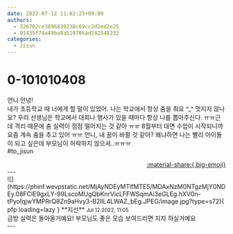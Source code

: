 ```yaml
---
date: 2022-07-12 11:02:23+09:00
authors:
  - 326702ce3896839238c69cc2d2ed2e25
  - 01435f74a49ba8a519705ad242348232
categories:
  - Jisun
---
```


# 0-101010408

<div class="post-container" markdown="1">
<div class="content-container md-sidebar__scrollwrap" markdown="1">

언니  안녕!<br>내가 초등학교 때 너에게 할 말이 있었어. 나는 학교에서 항상 춤을 춰요 ^_^ 멋지지 않나요? 우리 선생님은 학교에서 대회나 행사가 있을 때마다 항상 나를 뽑아주신다. ㅠㅠ근데 격리 때문에 춤 실력이 점점 떨어지는 것 같아 ㅠㅠ 8월부터 대면 수업이 시작되니까 요즘 계속 춤을 추고 있어 ㅠㅠ 언니, 내 꿈이 바뀔 것 같아? 왜냐하면 나는 빨리 아이돌이 되고 싶은데 부모님이 허락하지 않으셔..ㅠㅠㅠ<br>\#to_jisun

</div>
</div>

<div style="text-align: right;" markdown="1">
<a href="https://weverse.io/fromis9/fanpost/0-101010408" style="text-align: right;">:material-share:{.big-emoji}</a>
</div>
---

<div class="comments-container md-sidebar__scrollwrap" markdown="1">
<div class="comment" markdown="1">
<div class='id-container' markdown="1">
![](https://phinf.wevpstatic.net/MjAyNDEyMTlfMTE5/MDAxNzM0NTgzMjY0NDEy.08FClE9gxLY-99LscoMUgQbKnrVicLFFWSqmAi3eGLEg.hXV0n-tPyoIqjwYMPRrQ8Zn9aHvy3-B2llL4LWAZ_bEg.JPEG/image.jpg?type=s72){ pfp loading=lazy }
**<span class="artist">지선</span>** <small>Jul 12 2022, 11:05</small><br>
</div>
<div class='comment-body' markdown="1">
금방 실력은 돌아올거예요! 부모님도 좋은 모습 보여드리면 지지 하실거예요
</div>
</div>
</div>
---
